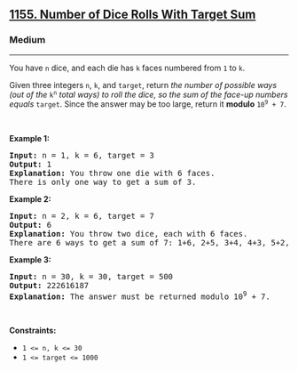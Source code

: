 <h2><a href="https://leetcode.com/problems/number-of-dice-rolls-with-target-sum/">1155. Number of Dice Rolls With Target Sum</a></h2><h3>Medium</h3><hr><div><p>You have <code style="">n</code> dice, and each die has <code style="">k</code> faces numbered from <code style="">1</code> to <code style="">k</code>.</p>

<p>Given three integers <code style="">n</code>, <code style="">k</code>, and <code style="">target</code>, return <em style="">the number of possible ways (out of the </em><code style="">k<sup>n</sup></code><em style=""> total ways) </em><em style="">to roll the dice, so the sum of the face-up numbers equals </em><code style="">target</code>. Since the answer may be too large, return it <strong>modulo</strong> <code style="">10<sup>9</sup> + 7</code>.</p>

<p>&nbsp;</p>
<p><strong>Example 1:</strong></p>

<pre style=""><strong>Input:</strong> n = 1, k = 6, target = 3
<strong>Output:</strong> 1
<strong>Explanation:</strong> You throw one die with 6 faces.
There is only one way to get a sum of 3.
</pre>

<p><strong>Example 2:</strong></p>

<pre style=""><strong>Input:</strong> n = 2, k = 6, target = 7
<strong>Output:</strong> 6
<strong>Explanation:</strong> You throw two dice, each with 6 faces.
There are 6 ways to get a sum of 7: 1+6, 2+5, 3+4, 4+3, 5+2, 6+1.
</pre>

<p><strong>Example 3:</strong></p>

<pre style=""><strong>Input:</strong> n = 30, k = 30, target = 500
<strong>Output:</strong> 222616187
<strong>Explanation:</strong> The answer must be returned modulo 10<sup>9</sup> + 7.
</pre>

<p>&nbsp;</p>
<p><strong>Constraints:</strong></p>

<ul>
	<li><code style="">1 &lt;= n, k &lt;= 30</code></li>
	<li><code style="">1 &lt;= target &lt;= 1000</code></li>
</ul>
</div>
